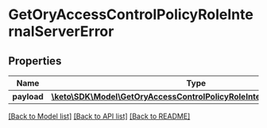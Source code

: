 # GetOryAccessControlPolicyRoleInternalServerError

## Properties
Name | Type | Description | Notes
------------ | ------------- | ------------- | -------------
**payload** | [**\keto\SDK\Model\GetOryAccessControlPolicyRoleInternalServerErrorBody**](GetOryAccessControlPolicyRoleInternalServerErrorBody.md) |  | [optional] 

[[Back to Model list]](../README.md#documentation-for-models) [[Back to API list]](../README.md#documentation-for-api-endpoints) [[Back to README]](../README.md)


